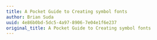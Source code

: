 ```yaml
---
title: A Pocket Guide to Creating symbol fonts
author: Brian Suda
uuid: 4e86b0bd-5dc5-4a97-8906-7e04e1f6e237
original_title: A Pocket Guide to Creating symbol fonts
---
```


